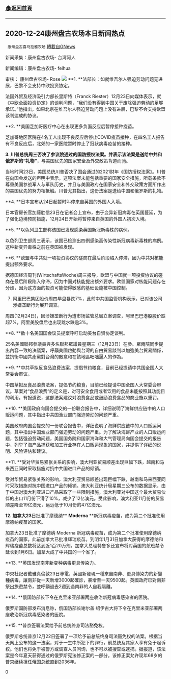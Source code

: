 ###  [:house:返回首頁](https://github.com/ourhimalayas/txt)
---

## 2020-12-24康州盘古农场本日新闻热点
` 康州盘古喜马拉雅农场` [轉載自GNews](https://gnews.org/zh-hans/680586/)

新闻采集：康州盘古农场- 台湾阿人

新闻编辑：康州盘古农场- feihua

审核： 康州盘古农场- Rose
![]()![](https://gnews-media-offload.s3.amazonaws.com/wp-content/uploads/2020/12/23234816/%E9%80%9F%E6%8A%A5-2-11.jpg)
**1. **法部长：如就维吾尔人强迫劳动问题无进展，巴黎不会支持中欧投资协定。

法国外贸及经济吸引力部长里斯特（Franck Riester）12月23日向媒体表示，就《中欧全面投资协定》的谈判问题，“我们没有得到中国关于废除强迫劳动的足够承诺。”他指出，如果北京在维吾尔人强迫劳动问题上没有进展，巴黎不会支持欧盟谈判达成的协议。

**2. **美国芝加哥医疗中心在出现更多负面反应后暂停接种疫苗。

芝加哥地区医院在4名工人出现不良反应后停止COVID疫苗接种，在四名工人报告有不良反应后，北郊的一家医院暂时停止了冠状病毒疫苗的接种。

**3. **川普总统周三否决了参议院通过的国防授权法案。并表示该法案是送给中共和俄罗斯的**“**礼物**“**，与美国优先的国家安全及外交政策背道而驰。

当地时间23日，美国总统川普否决了国会通过的2021财年《国防授权法案》。川普在向国会发送的声明中表示，这项法案未能包括重要的国家安全措施，所载条款不尊重美国参战军人与军队历史，并且与美国政府在国家安全和外交政策方面所作出的美国优先的努力相抵触。川普尤其指出，这份法案是送给中国和俄罗斯的礼物。

**4. **日本宣布从24日起暂时叫停来自英国的外国人入境。

日本官房长官加藤胜信23日在记者会上宣布，由于变异新冠病毒在英国蔓延，为了强化边境预防措施，12月24日开始将暂停来自英国的外国人初次入境。

**5. **以色列卫生部称该国已发现感染英国新冠新毒株的病例。

以色列卫生部周三表示，该国已检测出四例感染高传染性新冠病毒新毒株的病例。这种新变异毒株之前在英国被发现。

**6. **欧盟与中共就一项投资协议的磋商在最后阶段陷入停滞，因为中共对核能提出额外要求。

据德国经济周刊(WirtschaftsWoche)周三报导，欧盟与中国就一项投资协议的磋商在最后阶段陷入停滞，因为中国对核能提出额外要求。欧盟国家对核能问题存在分歧，因为这方面的投资可能使得敏感的基础设施被中国控制。

7. 阿里巴巴集团股价周四早盘暴跌7%，此前中共国监管机构表示，已对该公司涉嫌垄断行为展开调查。

周四(12月24日)，因涉嫌垄断行为遭市场监管总局立案调查，阿里巴巴港股股价跌超7%，阿里美股盘后也出现跳水跌逾3%。

**8. **数十名美国国会议员提案呼吁启动美台自贸协定谈判。

25名美國聯邦參議員與多名聯邦眾議員星期三（12月23日）在參、眾兩院同步提出內容一致的決議案，呼籲美國啟動與台灣的自由貿易談判以加強美台貿易關係，並抗衡中國共產黨對台灣的敵意和在該地區咄咄逼人的作為。

**9. **中共草拟反食品浪费法案，提倡节约粮食，目前已经提请中共国全国人大常委会审议。

中国草拟反食品浪费法案，提倡节约粮食，目前已经提请中国全国人大常委会审议。草案对“食品浪费”的定义是，对可安全食用或者饮用的食品未能按照其功能目的利用。有报道说，这部法案建议对浪费食品或鼓励浪费食品的商业施以重罚。

**10. **美国政府向国会提交的一份联合报告中，详细说明了海鲜供应链中的人口贩运问题，其中指出中共国渔业部门强迫劳动的问题严重。

美国政府向国会提交的一份联合报告中，详细说明了海鲜供应链中的人口贩运问题，其中指出中国渔业部门强迫劳动的问题严重。为了解决海鲜产业的人口贩运问题，包括强迫劳动问题，美国国务院和国家海洋和大气管理局向国会提交的报告中，列举了海产品捕获和加工行业存在人口贩运现象的国家，并提供了详细的说明、风险评估和建议。

**11. **受对华贸易紧张关系的影响，澳大利亚贸易顺差出现巨幅下跌，越南和马来西亚同时采取措施对抗中共国进口产品的倾销。

受对华贸易紧张关系的影响，澳大利亚贸易顺差出现巨幅下跌，越南和马来西亚同时采取措施对抗中国进口产品的倾销。澳大利亚统计局星期三公布的数据显示，由于中国对澳大利亚进口产品采取了一些限制措施，澳大利亚对中国这个最大贸易伙伴的出口11月份下滑了10%，减少了12亿澳元。受此影响，澳大利亚11月份的贸易顺差降至19亿澳元，远远低于10月份的47亿澳元。

**12. **加拿大**23**日批准了摩德纳** **Moderna** **新冠病毒疫苗，成为第二个批准使用摩德纳疫苗的国家。

加拿大23日批准了摩德纳 Moderna 新冠病毒疫苗，成为第二个批准使用摩德纳疫苗的国家。此前加拿大已批准辉瑞疫苗。到明年1月31日加拿大获得的摩德纳和辉瑞疫苗总数将达到近1百20万剂。加拿大总理特鲁多还宣布将对英国的航班禁令延长到1月6日。加拿大成了中共国的一个省了。

**13. **英国发现南非新变种病毒更具传染力。

中央社記者戴雅真倫敦23日專電，英國新發現一種來自南非、更具傳染力的新變種病毒，讓南非從一天新增3000起確診，暴增至一天9500起。英國政府已對南非祭出旅遊禁令，並呼籲過去2週到過南非的人自我隔離。

**14. **俄国防部长下令在克里米亚部署两座收治新冠病毒感染者的医院。

俄罗斯国防部发布消息称，俄国防部长谢尔盖∙绍伊古大将下令在克里米亚部署两座收治新冠病毒感染者的医院。

**15. **普京签署法案给予前总统终身司法豁免权。

俄罗斯总统普京12月22日签署了一项给予前总统终身司法豁免权的法案。根据当天网上公布的这一法案，对于一生中所犯下的罪行，前总统及其家人享有免于起诉权。他们也将免于被警方或调查人员问询，也不可以被搜查或逮捕。据报道，该法案是今年夏天获得通过的俄罗斯宪法修正案的一部分。该修正案允许现年68岁的普京继续担任俄国总统直到2036年。

0
